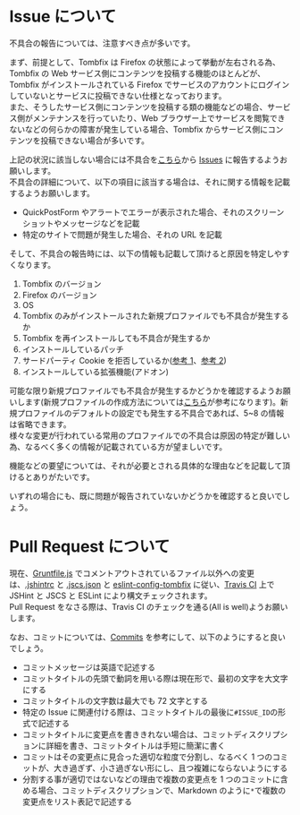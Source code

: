 # Issue について

不具合の報告については、注意すべき点が多いです。

まず、前提として、Tombfix は Firefox の状態によって挙動が左右される為、Tombfix の Web サービス側にコンテンツを投稿する機能のほとんどが、Tombfix がインストールされている Firefox でサービスのアカウントにログインしていないとサービスに投稿できない仕様となっております。  
また、そうしたサービス側にコンテンツを投稿する類の機能などの場合、サービス側がメンテナンスを行っていたり、Web ブラウザー上でサービスを閲覧できないなどの何らかの障害が発生している場合、Tombfix からサービス側にコンテンツを投稿できない場合が多いです。

上記の状況に該当しない場合には不具合を[こちら](https://github.com/tombfix/core/issues/new)から [Issues](https://github.com/tombfix/core/issues) に報告するようお願いします。  
不具合の詳細について、以下の項目に該当する場合は、それに関する情報を記載するようお願いします。

* QuickPostForm やアラートでエラーが表示された場合、それのスクリーンショットやメッセージなどを記載
* 特定のサイトで問題が発生した場合、それの URL を記載

そして、不具合の報告時には、以下の情報も記載して頂けると原因を特定しやすくなります。

1. Tombfix のバージョン
2. Firefox のバージョン
3. OS
4. Tombfix のみがインストールされた新規プロファイルでも不具合が発生するか
5. Tombfix を再インストールしても不具合が発生するか
6. インストールしているパッチ
7. サードパーティ Cookie を拒否しているか([参考 1](https://support.mozilla.org/ja/kb/disable-third-party-cookies)、[参考 2](https://github.com/tombfix/core/issues/196))
8. インストールしている拡張機能(アドオン)

可能な限り新規プロファイルでも不具合が発生するかどうかを確認するようお願いします(新規プロファイルの作成方法については[こちら](https://support.mozilla.org/ja/kb/profile-manager-create-and-remove-firefox-profiles)が参考になります)。新規プロファイルのデフォルトの設定でも発生する不具合であれば、5~8 の情報は省略できます。  
様々な変更が行われている常用のプロファイルでの不具合は原因の特定が難しい為、なるべく多くの情報が記載されている方が望ましいです。

機能などの要望については、それが必要とされる具体的な理由などを記載して頂けるとありがたいです。

いずれの場合にも、既に問題が報告されていないかどうかを確認すると良いでしょう。

# Pull Request について

現在、[Gruntfile.js](https://github.com/tombfix/core/blob/master/Gruntfile.js) でコメントアウトされているファイル以外への変更は、[.jshintrc](https://github.com/tombfix/core/blob/master/.jshintrc) と [.jscs.json](https://github.com/tombfix/core/blob/master/.jscs.json) と [eslint-config-tombfix](https://github.com/tombfix/eslint-config) に従い、[Travis CI](https://travis-ci.org/tombfix/core) 上で JSHint と JSCS と ESLint により構文チェックされます。  
Pull Request をなさる際は、Travis CI のチェックを通る(All is well)ようお願いします。

なお、コミットについては、[Commits](https://github.com/tombfix/core/commits/master) を参考にして、以下のようにすると良いでしょう。

* コミットメッセージは英語で記述する
* コミットタイトルの先頭で動詞を用いる際は現在形で、最初の文字を大文字にする
* コミットタイトルの文字数は最大でも 72 文字とする
* 特定の Issue に関連付ける際は、コミットタイトルの最後に`#ISSUE_ID`の形式で記述する
* コミットタイトルに変更点を書ききれない場合は、コミットディスクリプションに詳細を書き、コミットタイトルは手短に簡潔に書く
* コミットはその変更点に見合った適切な粒度で分割し、なるべく 1 つのコミットが、大き過ぎず、小さ過ぎない形にし、且つ複雑にならないようにする
* 分割する事が適切ではないなどの理由で複数の変更点を 1 つのコミットに含める場合、コミットディスクリプションで、Markdown のように`*`で複数の変更点をリスト表記で記述する
